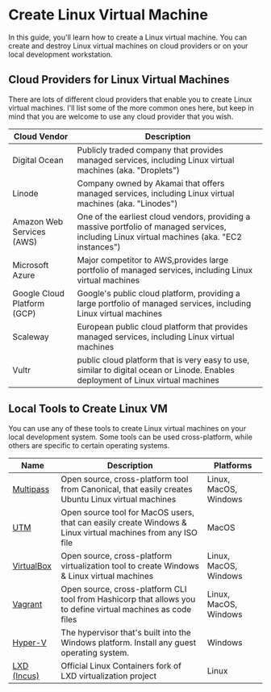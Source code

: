 # Create Linux Virtual Machine

In this guide, you'll learn how to create a Linux virtual machine.
You can create and destroy Linux virtual machines on cloud providers or on your local development workstation.

## Cloud Providers for Linux Virtual Machines

There are lots of different cloud providers that enable you to create Linux virtual machines.
I'll list some of the more common ones here, but keep in mind that you are welcome to use any cloud provider that you wish.

| Cloud Vendor                | Description                                                                                                                                   |
| --------------------------- | --------------------------------------------------------------------------------------------------------------------------------------------- |
| Digital Ocean               | Publicly traded company that provides managed services, including Linux virtual machines (aka. "Droplets")                                    |
| Linode                      | Company owned by Akamai that offers managed services, including Linux virtual machines (aka. "Linodes")                                       |
| Amazon Web Services (AWS)   | One of the earliest cloud vendors, providing a massive portfolio of managed services, including Linux virtual machines (aka. "EC2 instances") |
| Microsoft Azure             | Major competitor to AWS,provides large portfolio of managed services, including Linux virtual machines                                        |
| Google Cloud Platform (GCP) | Google's public cloud platform, providing a large portfolio of managed services, including Linux virtual machines                             |
| Scaleway                    | European public cloud platform that provides managed services, including Linux virtual machines                                               |
| Vultr                       | public cloud platform that is very easy to use, similar to digital ocean or Linode. Enables deployment of Linux virtual machines              |


## Local Tools to Create Linux VM

You can use any of these tools to create Linux virtual machines on your local development system.
Some tools can be used cross-platform, while others are specific to certain operating systems.

| Name                                                           | Description                                                                                                  | Platforms             |
| -------------------------------------------------------------- | ------------------------------------------------------------------------------------------------------------ | --------------------- |
| [Multipass](https://multipass.run)                             | Open source, cross-platform tool from Canonical, that easily creates Ubuntu Linux virtual machines           | Linux, MacOS, Windows |
| [UTM](https://github.com/utmapp/UTM)                           | Open source tool for MacOS users, that can easily create Windows & Linux virtual machines from any ISO file  | MacOS                 |
| [VirtualBox](https://www.virtualbox.org/)                      | Open source, cross-platform virtualization tool to create Windows & Linux virtual machines                   | Linux, MacOS, Windows |
| [Vagrant](https://www.vagrantup.com/)                          | Open source, cross-platform CLI tool from Hashicorp that allows you to define virtual machines as code files | Linux, MacOS, Windows |
| [Hyper-V](https://learn.microsoft.com/en-us/virtualization/)   | The hypervisor that's built into the Windows platform. Install any guest operating system.                   | Windows               |
| [LXD (Incus)](https://linuxcontainers.org/incus/introduction/) | Official Linux Containers fork of LXD virtualization project                                                 | Linux                 |